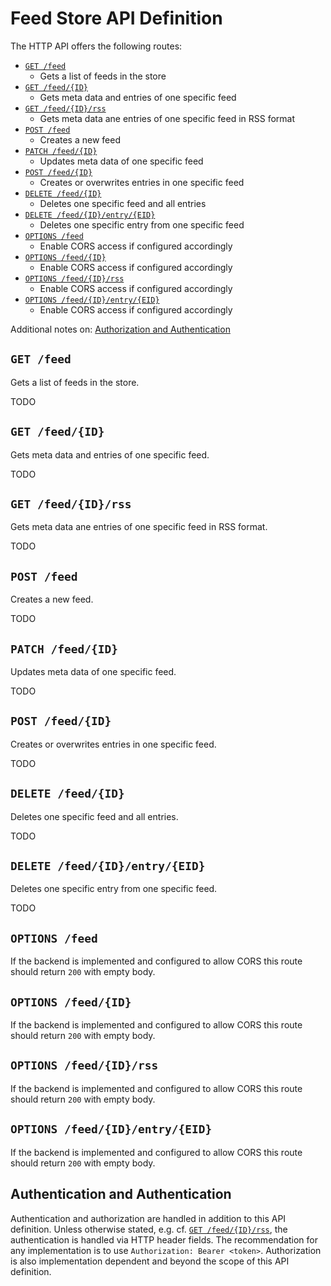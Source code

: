 # Feed Store API Definition
The HTTP API offers the following routes:
* [`GET /feed`](#get-feed)
    * Gets a list of feeds in the store
* [`GET /feed/{ID}`](#get-feedid)
    * Gets meta data and entries of one specific feed
* [`GET /feed/{ID}/rss`](#get-feedidrss)
    * Gets meta data ane entries of one specific feed in RSS format
* [`POST /feed`](#post-feed)
    * Creates a new feed
* [`PATCH /feed/{ID}`](#patch-feedid)
    * Updates meta data of one specific feed
* [`POST /feed/{ID}`](#post-feedid)
    * Creates or overwrites entries in one specific feed
* [`DELETE /feed/{ID}`](#delete-feedid)
    * Deletes one specific feed and all entries
* [`DELETE /feed/{ID}/entry/{EID}`](#delete-feedidentryeid)
    * Deletes one specific entry from one specific feed
* [`OPTIONS /feed`](#options-feed)
    * Enable CORS access if configured accordingly
* [`OPTIONS /feed/{ID}`](#options-feedid)
    * Enable CORS access if configured accordingly
* [`OPTIONS /feed/{ID}/rss`](#options-feedidrss)
    * Enable CORS access if configured accordingly
* [`OPTIONS /feed/{ID}/entry/{EID}`](#options-feedidentryeid)
    * Enable CORS access if configured accordingly

Additional notes on: [Authorization and Authentication](#authentication-and-authentication)


## `GET /feed`
Gets a list of feeds in the store.

TODO


## `GET /feed/{ID}`
Gets meta data and entries of one specific feed.

TODO


## `GET /feed/{ID}/rss`
Gets meta data ane entries of one specific feed in RSS format.

TODO


## `POST /feed`
Creates a new feed.

TODO


## `PATCH /feed/{ID}`
Updates meta data of one specific feed.

TODO


## `POST /feed/{ID}`
Creates or overwrites entries in one specific feed.

TODO


## `DELETE /feed/{ID}`
Deletes one specific feed and all entries.

TODO


## `DELETE /feed/{ID}/entry/{EID}`
Deletes one specific entry from one specific feed.

TODO


## `OPTIONS /feed`
If the backend is implemented and configured to allow CORS this route should return `200` with empty body.


## `OPTIONS /feed/{ID}`
If the backend is implemented and configured to allow CORS this route should return `200` with empty body.


## `OPTIONS /feed/{ID}/rss`
If the backend is implemented and configured to allow CORS this route should return `200` with empty body.


## `OPTIONS /feed/{ID}/entry/{EID}`
If the backend is implemented and configured to allow CORS this route should return `200` with empty body.


## Authentication and Authentication
Authentication and authorization are handled in addition to this API definition.
Unless otherwise stated, e.g. cf. [`GET /feed/{ID}/rss`](#get-feedidrss), the authentication is handled via HTTP header fields.
The recommendation for any implementation is to use `Authorization: Bearer <token>`.
Authorization is also implementation dependent and beyond the scope of this API definition.
